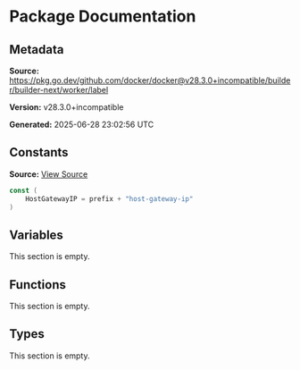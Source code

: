 # Package Documentation

## Metadata

**Source:** https://pkg.go.dev/github.com/docker/docker@v28.3.0+incompatible/builder/builder-next/worker/label

**Version:** v28.3.0+incompatible

**Generated:** 2025-06-28 23:02:56 UTC

## Constants

**Source:** [View Source](https://github.com/docker/docker/blob/v28.3.0/builder/builder-next/worker/label/label.go#L5)

```go
const (
	HostGatewayIP = prefix + "host-gateway-ip"
)
```

## Variables

This section is empty.

## Functions

This section is empty.

## Types

This section is empty.

